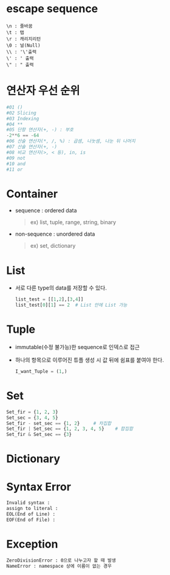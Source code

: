 # escape sequence

```
\n : 줄바꿈
\t : 탭
\r : 캐리지리턴
\0 : 널(Null)
\\ : '\'출력
\' : ' 출력
\" : " 출력 
```



# 연산자 우선 순위

```python
#01 ()
#02 Slicing
#03 Indexing
#04 **
#05 단항 연산자(+, -) : 부호 
-2**6 == -64
#06 산술 연산자(*, /, %) : 곱셈, 나눗셈, 나눈 뒤 나머지
#07 산술 연산자(+, -)
#08 비교 연산자(>, < 등), in, is
#09 not
#10 and
#11 or
```



# Container

* sequence : ordered data

  > ex) list, tuple, range, string, binary

* non-sequence : unordered data

  > ex) set, dictionary



# List

* 서로 다른 type의 data를 저장할 수 있다.

  ```python
  list_test = [[1,2],[3,4]]
  list_test[0][1] == 2	# List 안에 List 가능
  ```

# Tuple

* immutable(수정 불가능)한 sequence로 인덱스로 접근

* 하나의 항목으로 이루어진 튜플 생성 시 값 뒤에 쉼표를 붙여야 한다. 

  ```python
  I_want_Tuple = (1,)
  ```



# Set

```python
Set_fir = {1, 2, 3}
Set_sec = {3, 4, 5}
Set_fir - set_sec == {1, 2}		# 차집합
Set_fir | Set_sec == {1, 2, 3, 4, 5} 	# 합집합
Set_fir & Set_sec == {3}
```



# Dictionary



# Syntax Error

```html
Invalid syntax : 
assign to literal : 
EOL(End of Line) :
EOF(End of File) :

```



# Exception

```html
ZeroDivisionError : 0으로 나누고자 할 때 발생
NameError : namespace 상에 이름이 없는 경우

```

